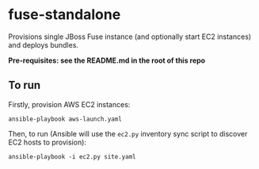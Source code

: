 # fuse-standalone

Provisions single JBoss Fuse instance (and optionally start EC2 instances) and deploys bundles.

**Pre-requisites: see the README.md in the root of this repo**

## To run

Firstly, provision AWS EC2 instances:

    ansible-playbook aws-launch.yaml

Then, to run (Ansible will use the `ec2.py` inventory sync script to discover EC2 hosts to provision):

    ansible-playbook -i ec2.py site.yaml

